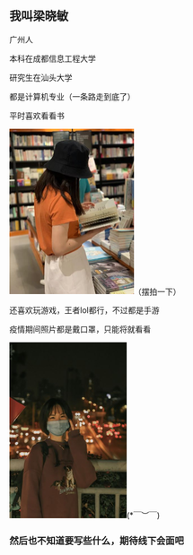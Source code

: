 ## 我叫梁晓敏

广州人

本科在成都信息工程大学

研究生在汕头大学

都是计算机专业（一条路走到底了）

平时喜欢看看书

<img src="assets/220407173432727.jpg" alt="220407173432727" style="zoom: 50%;" />（摆拍一下）

还喜欢玩游戏，王者lol都行，不过都是手游

疫情期间照片都是戴口罩，只能将就看看

<img src="assets/20220407172505.jpg" alt="20220407172505" style="zoom:50%;" />(*￣︶￣)

### 然后也不知道要写些什么，期待线下会面吧



